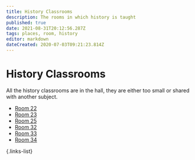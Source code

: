 ```yaml
---
title: History Classrooms
description: The rooms in which history is taught
published: true
date: 2021-08-31T20:12:56.287Z
tags: places, room, history
editor: markdown
dateCreated: 2020-07-03T09:21:23.814Z
---
```


# History Classrooms
All the history classrooms are in the hall, they are either too small or shared with another subject.
- [Room 22](/groups/rooms/history/22)
- [Room 23](/groups/rooms/history/23)
- [Room 25](/groups/rooms/rs/25)
- [Room 32](/groups/rooms/history/32)
- [Room 33](/groups/rooms/history/33)
- [Room 34](/groups/rooms/history/34)

{.links-list}